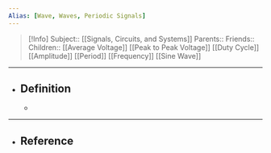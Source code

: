 ```yaml
---
Alias: [Wave, Waves, Periodic Signals]
---
```

> [!Info]
> Subject:: [[Signals, Circuits, and Systems]]
> Parents:: 
> Friends:: 
> Children:: [[Average Voltage]] [[Peak to Peak Voltage]] [[Duty Cycle]] [[Amplitude]] [[Period]] [[Frequency]] [[Sine Wave]]
---
- ## Definition
	- 
---
- ## Reference